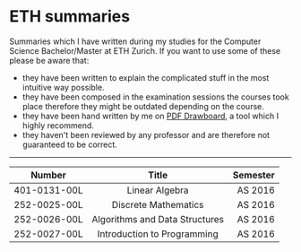# ETH summaries
Summaries which I have written during my studies for the Computer Science Bachelor/Master at ETH Zurich. If you want to use some of these please be aware that:

- they have been written to explain the complicated stuff in the most intuitive way possible.
- they have been composed in the examination sessions the courses took place therefore they might be outdated depending on the course.
- they have been hand written by me on [PDF Drawboard](https://www.drawboard.com/pdf/), a tool which I highly recommend.
- they haven't been reviewed by any professor and are therefore not guaranteed to be correct.

---

| Number        | Title           | Semester  |
| ------------- |:-------------:  | -----:|
| 401-0131-00L  | 	Linear Algebra   | AS 2016 |
| 252-0025-00L  | Discrete Mathematics      |   AS 2016 |
| 252-0026-00L | 	Algorithms and Data Structures       |    AS 2016 |
| 252-0027-00L | 	Introduction to Programming        |    AS 2016 |
